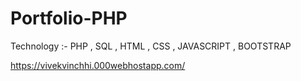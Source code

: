 # Portfolio-PHP

Technology :- PHP , SQL , HTML , CSS , JAVASCRIPT , BOOTSTRAP 


https://vivekvinchhi.000webhostapp.com/
